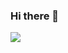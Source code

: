 ### Hi there 👋
<a href="버튼을 눌렀을 때 이동할 링크" target="_blank"><img src="https://img.shields.io/badge/#3776AB?style=뱃지모양&logo=로고&logoColor=로고색상"/></a>
<!--
**James1412/James1412** is a ✨ _special_ ✨ repository because its `README.md` (this file) appears on your GitHub profile.

Here are some ideas to get you started:

- 🔭 I’m currently working on ...
- 🌱 I’m currently learning ...
- 👯 I’m looking to collaborate on ...
- 🤔 I’m looking for help with ...
- 💬 Ask me about ...
- 📫 How to reach me: ...
- 😄 Pronouns: ...
- ⚡ Fun fact: ...
-->

